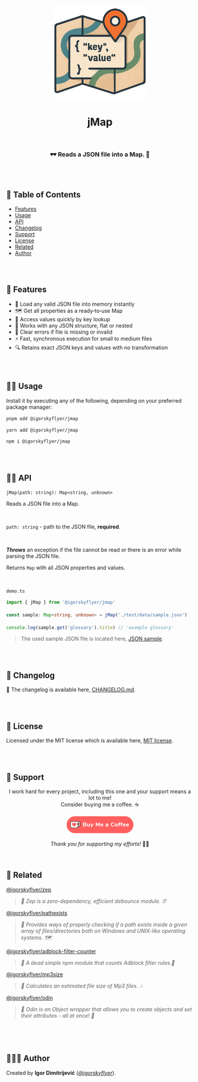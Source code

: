 <div align="center">
  <img src="https://raw.githubusercontent.com/igorskyflyer/npm-jmap/main/media/jmap.png" alt="Icon of jMap" width="256" height="256">
<h1 align="center">jMap</h1>
</div>

<br>

<h3 align="center">🕶️ Reads a JSON file into a Map. 🌻</h3>

<br>
<br>

## 📃 Table of Contents

- [Features](#-features)
- [Usage](#-usage)
- [API](#-api)
- [Changelog](#-changelog)
- [Support](#-support)
- [License](#-license)
- [Related](#-related)
- [Author](#-author)

<br>
<br>

## 🤖 Features

- 📂 Load any valid JSON file into memory instantly
- 🗺️ Get all properties as a ready‑to‑use Map
- 🎯 Access values quickly by key lookup
- 🧩 Works with any JSON structure, flat or nested
- 🚫 Clear errors if file is missing or invalid
- ⚡ Fast, synchronous execution for small to medium files
- 🔍 Retains exact JSON keys and values with no transformation

<br>
<br>

## 🕵🏼 Usage

Install it by executing any of the following, depending on your preferred package manager:

```bash
pnpm add @igorskyflyer/jmap
```

```bash
yarn add @igorskyflyer/jmap
```

```bash
npm i @igorskyflyer/jmap
```

<br>
<br>

## 🤹🏼 API

```jMap(path: string): Map<string, unknown>```

Reads a JSON file into a Map.

<br>

```path: string``` - path to the JSON file, **required**.  

<br>

***Throws*** an exception if the file cannot be read or there is an error while parsing the JSON file.  

 Returns `Map` with all JSON properties and values.

<br>

`demo.ts`

```ts
import { jMap } from '@igorskyflyer/jmap'

const sample: Map<string, unknown> = jMap('./test/data/sample.json')

console.log(sample.get('glossary').title) // 'example glossary'

```

> The used sample JSON file is located here, [JSON sample](https://github.com/igorskyflyer/npm-jmap/blob/main/test/data/sample.json).

<br>
<br>

## 📝 Changelog

📑 The changelog is available here, [CHANGELOG.md](https://github.com/igorskyflyer/npm-jmap/blob/main/CHANGELOG.md).

<br>
<br>

## 🪪 License

Licensed under the MIT license which is available here, [MIT license](https://github.com/igorskyflyer/npm-jmap/blob/main/LICENSE.txt).

<br>
<br>

## 💖 Support

<div align="center">
  I work hard for every project, including this one and your support means a lot to me!
  <br>
  Consider buying me a coffee. ☕
  <br>
  <br>
  <a href="https://ko-fi.com/igorskyflyer" target="_blank"><img src="https://raw.githubusercontent.com/igorskyflyer/igorskyflyer/main/assets/ko-fi.png" alt="Donate to igorskyflyer" width="180" height="46"></a>
  <br>
  <br>
  <em>Thank you for supporting my efforts!</em> 🙏😊
</div>

<br>
<br>

## 🧬 Related

[@igorskyflyer/zep](https://www.npmjs.com/package/@igorskyflyer/zep)

> _🧠 Zep is a zero-dependency, efficient debounce module. ⏰_

[@igorskyflyer/pathexists](https://www.npmjs.com/package/@igorskyflyer/pathexists)

> _🧲 Provides ways of properly checking if a path exists inside a given array of files/directories both on Windows and UNIX-like operating systems. 🗺_

[@igorskyflyer/adblock-filter-counter](https://www.npmjs.com/package/@igorskyflyer/adblock-filter-counter) 

> _🐲 A dead simple npm module that counts Adblock filter rules.🦘_

[@igorskyflyer/mp3size](https://www.npmjs.com/package/@igorskyflyer/mp3size)

> _🧮 Calculates an estimated file size of Mp3 files. 🎶_

[@igorskyflyer/odin](https://www.npmjs.com/package/@igorskyflyer/odin)

> _🔱 Odin is an Object wrapper that allows you to create objects and set their attributes - all at once! 🔺_

<br>
<br>
<br>

## 👨🏻‍💻 Author
Created by **Igor Dimitrijević** ([*@igorskyflyer*](https://github.com/igorskyflyer/)).

